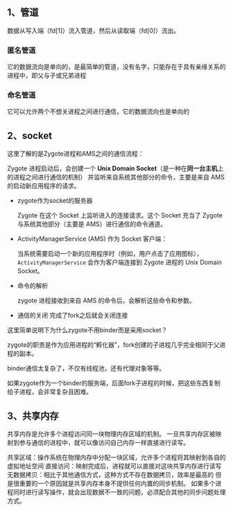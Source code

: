 ## 1、管道

数据从写入端（fd[1]）流入管道，然后从读取端（fd[0]）流出。

### 匿名管道

它的数据流向是单向的，是最简单的管道，没有名字，只能存在于具有亲缘关系的进程中，即父与子或兄弟进程

### 命名管道

它可以允许两个不想关进程之间进行通信，它的数据流向也是单向的

## 2、socket

这里了解的是Zygote进程和AMS之间的通信流程：

Zygote 进程启动后，会创建一个 **Unix Domain Socket**（是一种在**同一台主机**上的进程之间进行通信的机制） 并监听来自系统其他部分的命令，主要是来自 AMS 的启动新应用程序的请求。

- zygote作为socket的服务器

  Zygote 在这个 Socket 上监听进入的连接请求。这个 Socket 充当了 Zygote 与系统其他部分（主要是 AMS）进行通信的命令通道。

- ActivityManagerService (AMS) 作为 Socket 客户端：

  当系统需要启动一个新的应用程序时（例如，用户点击了应用图标），`ActivityManagerService` 会作为客户端连接到 Zygote 进程的 Unix Domain Socket。

- 命令的解析

  zygote 进程接收到来自 AMS 的命令后，会解析这些命令和参数。

- 通信的关闭
  完成了fork之后就会关闭连接



这里简单说明下为什么zygote不用binder而是采用socket？

zygote的职责是作为应用进程的“孵化器”，fork创建的子进程几乎完全相同于父进程的副本。

binder通信太复杂了，不仅有线程池，还有代理对象等等。

如果zygote作为一个binder的服务端，后面fork子进程的时候，把这些东西复制给子进程，会非常复杂且困难。

## 3、共享内存
共享内存是允许多个进程访问同一块物理内存区域的机制。
一旦共享内存区被映射到参与通信的进程中，就可以像访问自己内存一样直接进行读写。

共享区域：操作系统在物理内存中分配一块区域，允许多个进程将其映射到各自的虚拟地址空间
直接访问：映射完成后，进程就可以直接对这块共享内存进行读写
无数据拷贝：相比于其他通信方式，这种方式不存在数据拷贝，效率是最高的
但是很重要的一个原因就是共享内存本身不提供任何内置的同步机制。
如果多个进程同时进行读写操作，就会出现数据不一致的问题，必须配合其他的同步问题处理方式。



  



